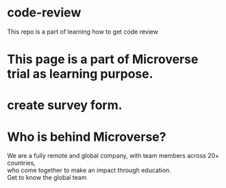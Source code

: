 # code-review
This repo is a part of learning how to get code review 
# This page is a part of Microverse trial as learning purpose.
# create survey form.
# Who is behind Microverse?
We are a fully remote and global company, with team members across 20+ countries,<br> who come together to make an impact through education.<br>
Get to know the global team 
